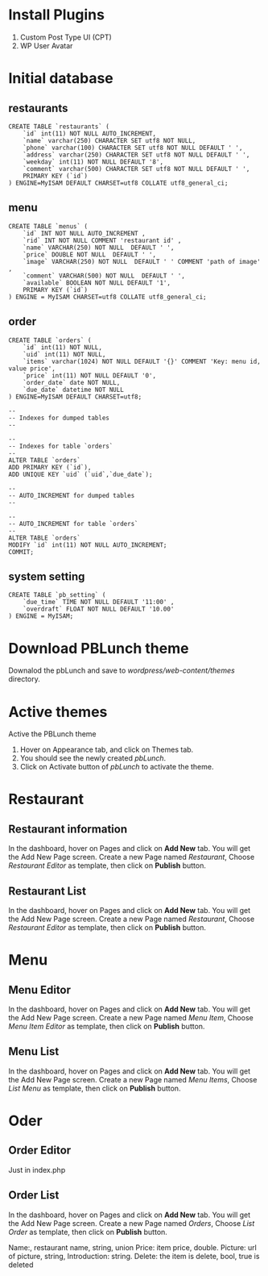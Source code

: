 # Install Plugins

1. Custom Post Type UI (CPT)
2. WP User Avatar 

# Initial database
## restaurants
    CREATE TABLE `restaurants` (
        `id` int(11) NOT NULL AUTO_INCREMENT,
        `name` varchar(250) CHARACTER SET utf8 NOT NULL,
        `phone` varchar(100) CHARACTER SET utf8 NOT NULL DEFAULT ' ',
        `address` varchar(250) CHARACTER SET utf8 NOT NULL DEFAULT ' ',
        `weekday` int(11) NOT NULL DEFAULT '8',
        `comment` varchar(500) CHARACTER SET utf8 NOT NULL DEFAULT ' ',
        PRIMARY KEY (`id`)
    ) ENGINE=MyISAM DEFAULT CHARSET=utf8 COLLATE utf8_general_ci;

## menu

    CREATE TABLE `menus` (
        `id` INT NOT NULL AUTO_INCREMENT , 
        `rid` INT NOT NULL COMMENT 'restaurant id' , 
        `name` VARCHAR(250) NOT NULL  DEFAULT ' ', 
        `price` DOUBLE NOT NULL  DEFAULT ' ', 
        `image` VARCHAR(250) NOT NULL  DEFAULT ' ' COMMENT 'path of image' , 
        `comment` VARCHAR(500) NOT NULL  DEFAULT ' ', 
        `available` BOOLEAN NOT NULL DEFAULT '1', 
        PRIMARY KEY (`id`)
    ) ENGINE = MyISAM CHARSET=utf8 COLLATE utf8_general_ci;

## order 

    CREATE TABLE `orders` (
        `id` int(11) NOT NULL,
        `uid` int(11) NOT NULL,
        `items` varchar(1024) NOT NULL DEFAULT '{}' COMMENT 'Key: menu id, value price',
        `price` int(11) NOT NULL DEFAULT '0',
        `order_date` date NOT NULL,
        `due_date` datetime NOT NULL
    ) ENGINE=MyISAM DEFAULT CHARSET=utf8;

    --
    -- Indexes for dumped tables
    --

    --
    -- Indexes for table `orders`
    --
    ALTER TABLE `orders`
    ADD PRIMARY KEY (`id`),
    ADD UNIQUE KEY `uid` (`uid`,`due_date`);

    --
    -- AUTO_INCREMENT for dumped tables
    --

    --
    -- AUTO_INCREMENT for table `orders`
    --
    ALTER TABLE `orders`
    MODIFY `id` int(11) NOT NULL AUTO_INCREMENT;
    COMMIT;

## system setting

    CREATE TABLE `pb_setting` ( 
        `due_time` TIME NOT NULL DEFAULT '11:00' , 
        `overdraft` FLOAT NOT NULL DEFAULT '10.00' 
    ) ENGINE = MyISAM;

# Download PBLunch theme

Downalod the pbLunch and save to _wordpress/web-content/themes_ directory.

# Active themes
Active the PBLunch theme

1. Hover on Appearance tab, and click on Themes tab.
2. You should see the newly created _pbLunch_.
3. Click on Activate button of _pbLunch_ to activate the theme.

# Restaurant

## Restaurant information

In the dashboard, hover on Pages and click on **Add New** tab. 
You will get the Add New Page screen. 
Create a new Page named _Restaurant_, Choose _Restaurant Editor_ as template, 
then click on **Publish** button.

## Restaurant List

In the dashboard, hover on Pages and click on **Add New** tab. 
You will get the Add New Page screen. 
Create a new Page named _Restaurant_, Choose _Restaurant Editor_ as template, 
then click on **Publish** button.

# Menu

## Menu Editor
In the dashboard, hover on Pages and click on **Add New** tab. 
You will get the Add New Page screen. 
Create a new Page named _Menu Item_, Choose _Menu Item Editor_ as template, 
then click on **Publish** button.

## Menu List

In the dashboard, hover on Pages and click on **Add New** tab. 
You will get the Add New Page screen. 
Create a new Page named _Menu Items_, Choose _List Menu_ as template, 
then click on **Publish** button.

# Oder
## Order Editor
Just in index.php

## Order List

In the dashboard, hover on Pages and click on **Add New** tab. 
You will get the Add New Page screen. 
Create a new Page named _Orders_, Choose _List Order_ as template, 
then click on **Publish** button.

Name:, restaurant name, string, union
Price: item price, double.
Picture: url of picture, string, 
Introduction: string.
Delete: the item is delete, bool, true is deleted
